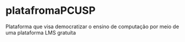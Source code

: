 # platafromaPCUSP
Plataforma que visa democratizar o ensino de computação por meio de uma plataforma LMS gratuíta
